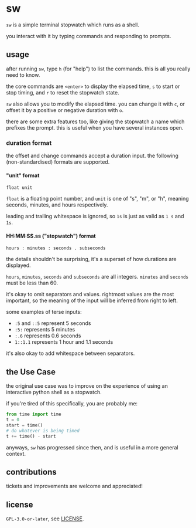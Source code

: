 # sw

`sw` is a simple terminal stopwatch which runs as a shell.

you interact with it by typing commands and responding to prompts.

## usage

after running `sw`, type `h` (for "help") to list the commands.
this is all you really need to know.

the core commands are `<enter>` to display the elapsed time, `s` to start or stop timing, and `r` to reset the stopwatch state.

`sw` also allows you to modify the elapsed time.
you can change it with `c`, or offset it by a positive or negative duration with `o`.

there are some extra features too, like giving the stopwatch a name which prefixes the prompt.
this is useful when you have several instances open.

### duration format

the offset and change commands accept a duration input.
the following (non-standardised) formats are supported.

#### "unit" format

```
float unit
```

`float` is a floating point number, and `unit` is one of "s", "m", or "h", meaning seconds, minutes, and hours respectively.

leading and trailing whitespace is ignored, so `1s` is just as valid as `1 s` and ` 1s`.

#### HH:MM:SS.ss ("stopwatch") format

```
hours : minutes : seconds . subseconds
```

the details shouldn't be surprising, it's a superset of how durations are displayed.

`hours`, `minutes`, `seconds` and `subseconds` are all integers.
`minutes` and `seconds` must be less than 60.

it's okay to omit separators and values.
rightmost values are the most important, so the meaning of the input will be inferred from right to left.

some examples of terse inputs:
- `:5` and `::5` represent 5 seconds
- `:5:` represents 5 minutes
- `:.6` represents 0.6 seconds
- `1::1.1` represents 1 hour and 1.1 seconds

it's also okay to add whitespace between separators.

## the Use Case

the original use case was to improve on the experience of using an interactive python shell as a stopwatch.

if you're tired of this specifically, you are probably me:

```python
from time import time
t = 0
start = time()
# do whatever is being timed
t += time() - start
```

anyways, `sw` has progressed since then, and is useful in a more general context.

## contributions

tickets and improvements are welcome and appreciated!

## license

`GPL-3.0-or-later`, see [LICENSE](./LICENSE).

